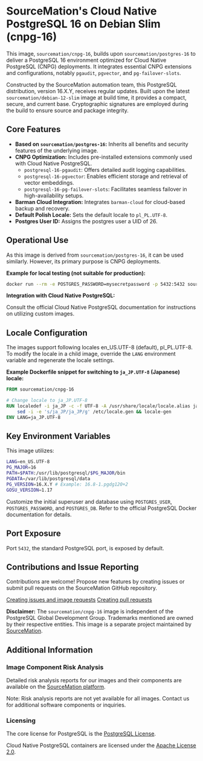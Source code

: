 # SourceMation's Cloud Native PostgreSQL 16 on Debian Slim (cnpg-16)

This image, `sourcemation/cnpg-16`, builds upon `sourcemation/postgres-16` to
deliver a PostgreSQL 16 environment optimized for Cloud Native PostgreSQL
(CNPG) deployments. It integrates essential CNPG extensions and configurations,
notably `pgaudit`, `pgvector`, and `pg-failover-slots`.

Constructed by the SourceMation automation team, this PostgreSQL distribution,
version 16.X.Y, receives regular updates. Built upon the latest
`sourcemation/debian-12-slim` image at build time, it provides a compact,
secure, and current base. Cryptographic signatures are employed during the
build to ensure source and package integrity.

## Core Features

* **Based on `sourcemation/postgres-16`:** Inherits all benefits and security features of the underlying image.
* **CNPG Optimization:** Includes pre-installed extensions commonly used with Cloud Native PostgreSQL.
    * `postgresql-16-pgaudit`: Offers detailed audit logging capabilities.
    * `postgresql-16-pgvector`: Enables efficient storage and retrieval of vector embeddings.
    * `postgresql-16-pg-failover-slots`: Facilitates seamless failover in high-availability setups.
* **Barman Cloud Integration:** Integrates `barman-cloud` for cloud-based backup and recovery.
* **Default Polish Locale:** Sets the default locale to `pl_PL.UTF-8`.
* **Postgres User ID:** Assigns the postgres user a UID of 26.

## Operational Use

As this image is derived from `sourcemation/postgres-16`, it can be used
similarly. However, its primary purpose is CNPG deployments.

**Example for local testing (not suitable for production):**

```bash
docker run --rm -e POSTGRES_PASSWORD=mysecretpassword -p 5432:5432 sourcemation/cnpg-16:latest
```

**Integration with Cloud Native PostgreSQL:**

Consult the official Cloud Native PostgreSQL documentation for instructions on
utilizing custom images.

## Locale Configuration

The images support following locales en_US.UTF-8 (default), pl_PL.UTF-8. To
modify the locale in a child image, override the `LANG` environment variable
and regenerate the locale settings.


**Example Dockerfile snippet for switching to `ja_JP.UTF-8` (Japanese) locale:**

```dockerfile
FROM sourcemation/cnpg-16

# Change locale to ja_JP.UTF-8
RUN localedef -i ja_JP -c -f UTF-8 -A /usr/share/locale/locale.alias ja_JP.UTF-8; \
    sed -i -e 's/ja_JP/ja_JP/g' /etc/locale.gen && locale-gen
ENV LANG=ja_JP.UTF-8
```

## Key Environment Variables

This image utilizes:

```bash
LANG=en_US.UTF-8
PG_MAJOR=16
PATH=$PATH:/usr/lib/postgresql/$PG_MAJOR/bin
PGDATA=/var/lib/postgresql/data
PG_VERSION=16.X.Y # Example: 16.8-1.pgdg120+2
GOSU_VERSION=1.17
```

Customize the initial superuser and database using `POSTGRES_USER`,
`POSTGRES_PASSWORD`, and `POSTGRES_DB`. Refer to the official PostgreSQL Docker
documentation for details.

## Port Exposure

Port `5432`, the standard PostgreSQL port, is exposed by default.

## Contributions and Issue Reporting

Contributions are welcome! Propose new features by creating issues or submit
pull requests on the SourceMation GitHub repository.

[Creating issues and image requests](https://github.com/SourceMation/images/issues/new/choose)
[Creating pull requests](https://github.com/SourceMation/images/compare)

**Disclaimer:** The `sourcemation/cnpg-16` image is independent of the
PostgreSQL Global Development Group. Trademarks mentioned are owned by their
respective entities. This image is a separate project maintained by
[SourceMation](https://sourcemation.com).

## Additional Information

### Image Component Risk Analysis

Detailed risk analysis reports for our images and their components are
available on the [SourceMation platform](https://www.sourcemation.com/).

Note: Risk analysis reports are not yet available for all images. Contact us
for additional software components or inquiries.

### Licensing

The core license for PostgreSQL is the [PostgreSQL
License](https://www.postgresql.org/about/licence/).

Cloud Native PostgreSQL containers are licensed under the [Apache License
2.0](https://github.com/cloudnative-pg/postgres-containers/blob/main/LICENSE).


